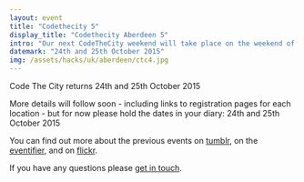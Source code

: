 ```yaml
---
layout: event
title: "Codethecity 5"
display_title: "Codethecity Aberdeen 5"
intro: "Our next CodeTheCity weekend will take place on the weekend of 24th and 25th October 2015."
datemark: "24th and 25th October 2015"
img: /assets/hacks/uk/aberdeen/ctc4.jpg
---
```


Code The City returns 24th and 25th October 2015
 

More details will follow soon - including links to registration pages for each location - but for now please hold the dates in your diary:  24th and 25th October 2015
 
You can find out more about the previous events on [tumblr](http://codethecity.tumblr.com/), on the [eventifier](http://eventifier.com/event/ctc2/), and on [flickr](https://secure.flickr.com/search/?tags=ctc2).
 
If you have any questions please [get in touch](mailto:steve@refreshaberdeen.com). 